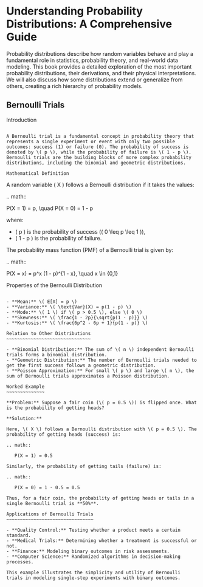 Understanding Probability Distributions: A Comprehensive Guide
==============================================================

Probability distributions describe how random variables behave and play a fundamental role in statistics, probability theory, and real-world data modeling. This book provides a detailed exploration of the most important probability distributions, their derivations, and their physical interpretations. We will also discuss how some distributions extend or generalize from others, creating a rich hierarchy of probability models.

Bernoulli Trials
----------------

Introduction
~~~~~~~~~~~~

A Bernoulli trial is a fundamental concept in probability theory that represents a single experiment or event with only two possible outcomes: success (1) or failure (0). The probability of success is denoted by \( p \), while the probability of failure is \( 1 - p \). Bernoulli trials are the building blocks of more complex probability distributions, including the binomial and geometric distributions.

Mathematical Definition
~~~~~~~~~~~~~~~~~~~~~~~

A random variable \( X \) follows a Bernoulli distribution if it takes the values:

.. math::

   P(X = 1) = p, \quad P(X = 0) = 1 - p

where:

- \( p \) is the probability of success (\( 0 \leq p \leq 1 \)),
- \( 1 - p \) is the probability of failure.

The probability mass function (PMF) of a Bernoulli trial is given by:

.. math::

   P(X = x) = p^x (1 - p)^{1 - x}, \quad x \in \{0,1\}

Properties of the Bernoulli Distribution
~~~~~~~~~~~~~~~~~~~~~~~~~~~~~~~~~~~~~~~

- **Mean:** \( E[X] = p \)
- **Variance:** \( \text{Var}(X) = p(1 - p) \)
- **Mode:** \( 1 \) if \( p > 0.5 \), else \( 0 \)
- **Skewness:** \( \frac{1 - 2p}{\sqrt{p(1 - p)}} \)
- **Kurtosis:** \( \frac{6p^2 - 6p + 1}{p(1 - p)} \)

Relation to Other Distributions
~~~~~~~~~~~~~~~~~~~~~~~~~~~~~~~

- **Binomial Distribution:** The sum of \( n \) independent Bernoulli trials forms a binomial distribution.
- **Geometric Distribution:** The number of Bernoulli trials needed to get the first success follows a geometric distribution.
- **Poisson Approximation:** For small \( p \) and large \( n \), the sum of Bernoulli trials approximates a Poisson distribution.

Worked Example
~~~~~~~~~~~~~~

**Problem:** Suppose a fair coin (\( p = 0.5 \)) is flipped once. What is the probability of getting heads?

**Solution:**

Here, \( X \) follows a Bernoulli distribution with \( p = 0.5 \). The probability of getting heads (success) is:

.. math::

   P(X = 1) = 0.5

Similarly, the probability of getting tails (failure) is:

.. math::

   P(X = 0) = 1 - 0.5 = 0.5

Thus, for a fair coin, the probability of getting heads or tails in a single Bernoulli trial is **50%**.

Applications of Bernoulli Trials
~~~~~~~~~~~~~~~~~~~~~~~~~~~~~~~~

- **Quality Control:** Testing whether a product meets a certain standard.
- **Medical Trials:** Determining whether a treatment is successful or not.
- **Finance:** Modeling binary outcomes in risk assessments.
- **Computer Science:** Randomized algorithms in decision-making processes.

This example illustrates the simplicity and utility of Bernoulli trials in modeling single-step experiments with binary outcomes.

